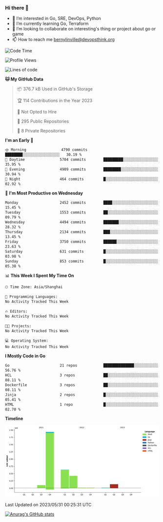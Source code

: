 ### Hi there 👋

- 👀 I’m interested in Go, SRE, DevOps, Python
- 🌱 I’m currently learning Go, Terraform
- 👯 I’m looking to collaborate on interesting's thing or project about go or game
- 📫 How to reach me bernylinville@devopsthink.org

<!--START_SECTION:waka-->
![Code Time](http://img.shields.io/badge/Code%20Time-271%20hrs%2026%20mins-blue)

![Profile Views](http://img.shields.io/badge/Profile%20Views-0-blue)

![Lines of code](https://img.shields.io/badge/From%20Hello%20World%20I%27ve%20Written-3.3%20million%20lines%20of%20code-blue)

**🐱 My GitHub Data** 

> 📦 376.7 kB Used in GitHub's Storage 
 > 
> 🏆 114 Contributions in the Year 2023
 > 
> 🚫 Not Opted to Hire
 > 
> 📜 295 Public Repositories 
 > 
> 🔑 8 Private Repositories 
 > 
**I'm an Early 🐤** 

```text
🌞 Morning                4790 commits        ████████░░░░░░░░░░░░░░░░░   30.19 % 
🌆 Daytime                5704 commits        █████████░░░░░░░░░░░░░░░░   35.95 % 
🌃 Evening                4909 commits        ████████░░░░░░░░░░░░░░░░░   30.94 % 
🌙 Night                  464 commits         █░░░░░░░░░░░░░░░░░░░░░░░░   02.92 % 
```
📅 **I'm Most Productive on Wednesday** 

```text
Monday                   2452 commits        ████░░░░░░░░░░░░░░░░░░░░░   15.45 % 
Tuesday                  1553 commits        ██░░░░░░░░░░░░░░░░░░░░░░░   09.79 % 
Wednesday                4494 commits        ███████░░░░░░░░░░░░░░░░░░   28.32 % 
Thursday                 2134 commits        ███░░░░░░░░░░░░░░░░░░░░░░   13.45 % 
Friday                   3750 commits        ██████░░░░░░░░░░░░░░░░░░░   23.63 % 
Saturday                 631 commits         █░░░░░░░░░░░░░░░░░░░░░░░░   03.98 % 
Sunday                   853 commits         █░░░░░░░░░░░░░░░░░░░░░░░░   05.38 % 
```


📊 **This Week I Spent My Time On** 

```text
🕑︎ Time Zone: Asia/Shanghai

💬 Programming Languages: 
No Activity Tracked This Week

🔥 Editors: 
No Activity Tracked This Week

🐱‍💻 Projects: 
No Activity Tracked This Week

💻 Operating System: 
No Activity Tracked This Week
```

**I Mostly Code in Go** 

```text
Go                       21 repos            ██████████████░░░░░░░░░░░   56.76 % 
HCL                      3 repos             ██░░░░░░░░░░░░░░░░░░░░░░░   08.11 % 
Dockerfile               3 repos             ██░░░░░░░░░░░░░░░░░░░░░░░   08.11 % 
Jinja                    2 repos             █░░░░░░░░░░░░░░░░░░░░░░░░   05.41 % 
HTML                     1 repo              █░░░░░░░░░░░░░░░░░░░░░░░░   02.70 % 
```



**Timeline**

![Lines of Code chart](https://raw.githubusercontent.com/bernylinville/bernylinville/main/assets/bar_graph.png)


 Last Updated on 2023/05/31 00:25:31 UTC
<!--END_SECTION:waka-->

[![Anurag's GitHub stats](https://github-readme-stats.vercel.app/api?username=bernylinville)](https://github.com/anuraghazra/github-readme-stats)


<!--
**kylechou-dunk/kylechou-dunk** is a ✨ _special_ ✨ repository because its `README.md` (this file) appears on your GitHub profile.

Here are some ideas to get you started:

- 🔭 I’m currently working on ...
- 🌱 I’m currently learning ...
- 👯 I’m looking to collaborate on ...
- 🤔 I’m looking for help with ...
- 💬 Ask me about ...
- 📫 How to reach me: ...
- 😄 Pronouns: ...
- ⚡ Fun fact: ...
-->

